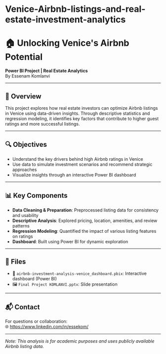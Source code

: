 # Venice-Airbnb-listings-and-real-estate-investment-analytics

# 🏠 Unlocking Venice's Airbnb Potential

**Power BI Project | Real Estate Analytics**  
By Essenam Komlanvi

---

## 📌 Overview

This project explores how real estate investors can optimize Airbnb listings in Venice using data-driven insights. Through descriptive statistics and regression modeling, it identifies key factors that contribute to higher guest ratings and more successful listings.

---

## 🔍 Objectives

- Understand the key drivers behind high Airbnb ratings in Venice
- Use data to simulate investment scenarios and recommend strategic approaches
- Visualize insights through an interactive Power BI dashboard

---

## 📊 Key Components

- **Data Cleaning & Preparation**: Preprocessed listing data for consistency and usability  
- **Descriptive Analysis**: Explored pricing, location, amenities, and review patterns  
- **Regression Modeling**: Quantified the impact of various listing features on ratings  
- **Dashboard**: Built using Power BI for dynamic exploration

---

## 📎 Files

- 📂 `airbnb-investment-analysis-venice_dashboard.pbix`: Interactive dashboard (Power BI)  
- 🖼️ `Final Project KOMLANVI.pptx`: Slide presentation

---

## 📬 Contact

For questions or collaboration:   
🌐 https://www.linkedin.com/in/essekom/

---

*Note: This analysis is for academic purposes and uses publicly available Airbnb listing data.*
